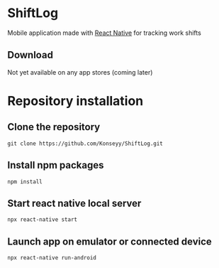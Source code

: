 # ShiftLog
Mobile application made with [React Native](https://reactnative.dev/) for tracking work shifts
## Download
Not yet available on any app stores (coming later)
# Repository installation
## Clone the repository
```git clone https://github.com/Konseyy/ShiftLog.git```
## Install npm packages
```npm install```
## Start react native local server
```npx react-native start```
## Launch app on emulator or connected device
```npx react-native run-android```

